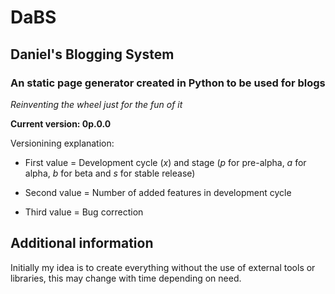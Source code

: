 # DaBS
## Daniel's Blogging System
### An static page generator created in Python to be used for blogs

*Reinventing the wheel just for the fun of it*

**Current version: 0p.0.0**

Versionining explanation: 

- First value = Development cycle (*x*) and stage (*p* for pre-alpha, *a* for alpha, *b* for beta and *s* for stable release) 

- Second value = Number of added features in development cycle

- Third value = Bug correction

## Additional information

Initially my idea is to create everything without the use of external tools or libraries, this may change with time depending on need.
